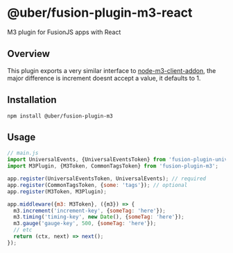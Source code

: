 # @uber/fusion-plugin-m3-react

M3 plugin for FusionJS apps with React

## Overview

This plugin exports a very similar interface to [node-m3-client-addon](https://code.uberinternal.com/diffusion/INNODEM/), the major difference is increment doesnt accept a value, it defaults to 1.


## Installation

```
npm install @uber/fusion-plugin-m3
```

## Usage
```js
// main.js
import UniversalEvents, {UniversalEventsToken} from 'fusion-plugin-universal-events;'
import M3Plugin, {M3Token, CommonTagsToken} from 'fusion-plugin-m3';

app.register(UniversalEventsToken, UniversalEvents); // required
app.register(CommonTagsToken, {some: 'tags'}); // optional
app.register(M3Token, M3Plugin);

app.middleware({m3: M3Token}, ({m3}) => {
  m3.increment('increment-key', {someTag: 'here'});
  m3.timing('timing-key', new Date(), {someTag: 'here'});
  m3.gauge('gauge-key', 500, {someTag: 'here'});
  // etc
  return (ctx, next) => next();
});
```